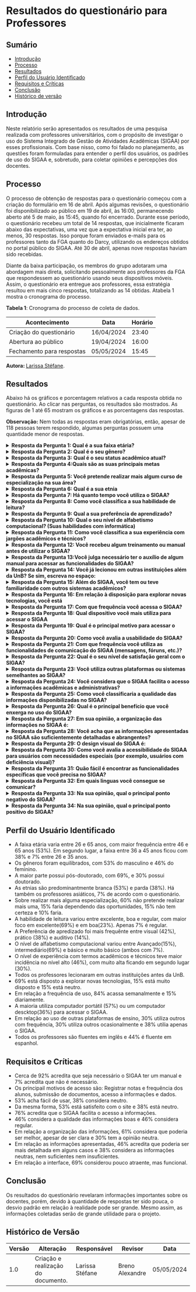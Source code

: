 # Resultados do questionário para Professores

## Sumário
* [Introdução](#Introdução)
* [Processo](#Processo)
* [Resultados](#Resultados)
* [Perfil do Usuário Identificado](#Perfil-do-Usuário-Identificado)
* [Requisitos e Críticas](#Requisitos-e-Críticas)
* [Conclusão](#Conclusão)
* [Histórico de versão](#Histórico-de-versão)

## Introdução

Neste relatório serão apresentados os resultados de uma pesquisa realizada com professores universitários, com o propósito de investigar o uso do Sistema Integrado de Gestão de Atividades Acadêmicas (SIGAA) por esses profissionais. Com base nisso, como foi falado no planejamento, as questões foram formuladas para entender o perfil dos usuários, os padrões de uso do SIGAA e, sobretudo, para coletar opiniões e percepções dos docentes.

## Processo

O processo de obtenção de respostas para o questionário começou com a criação do formulário em 16 de abril. Após algumas revisões, o questionário foi disponibilizado ao público em 19 de abril, às 16:00, permanecendo aberto até 5 de maio, às 15:45, quando foi encerrado. Durante esse período, o questionário recebeu um total de 14 respostas, que inicialmente ficaram abaixo das expectativas, uma vez que a expectativa inicial era ter, ao menos, 30 respostas. Isso porque foram enviados e-mails para os professores tanto da FGA quanto do Darcy, utilizando os endereços obtidos no portal público do SIGAA. Até 30 de abril, apenas nove respostas haviam sido recebidas.

Diante da baixa participação, os membros do grupo adotaram uma abordagem mais direta, solicitando pessoalmente aos professores da FGA que respondessem ao questionário usando seus dispositivos móveis. Assim, o questionário era entregue aos professores, essa estratégia resultou em mais cinco respostas, totalizando as 14 obtidas. Atabela 1 mostra o cronograma do processo.

**Tabela 1**: Cronograma do processo de coleta de dados.

| Acontecimento             | Data       | Horário |
| ------------------------- | ---------- | ------- |
| Criação do questionário   | 16/04/2024 | 23:40   |
| Abertura ao público       | 19/04/2024 | 16:00   |
| Fechamento para respostas | 05/05/2024 | 15:45   |

<b> Autora: </b> <a href="https://github.com/SkywalkerSupreme">Larissa Stéfane</a>.

## Resultados 
Abaixo há os gráficos e porcentagem relativos a cada resposta obtida no questionário. Ao clicar nas perguntas, os resultados são mostrados. As figuras de 1 até 65 mostram os gráficos e as porcentagens das respostas.

**Observação:** Nem todas as respostas eram obrigatórias, então, apesar de 118 pessoas terem respondido, algumas perguntas possuem uma quantidade menor de respostas.

<details>
  <summary size="20"><b> Resposta da Pergunta 1: Qual é a sua faixa etária? </b></summary> 

<div align="center">
    Figura 1: Porcentagem da resposta.
    <br>
    <img src="https://raw.githubusercontent.com/Interacao-Humano-Computador/2024.1-SIGAA/main/docs/Midia/NovasFotos/ResultadosQuestion%C3%A1riosDocentes/SlideDocentes1.png">
    <br>
     Fonte: Larissa Stéfane
    <br>
</div>

<div align="center">
    Figura 2: Gráfico da resposta.
    <br>
    <img src="https://raw.githubusercontent.com/Interacao-Humano-Computador/2024.1-SIGAA/main/docs/Midia/NovasFotos/ResultadosQuestion%C3%A1riosDocentes/ResultadosDocentes1.png">
    <br>
     Fonte: Larissa Stéfane
    <br>
</div>

  </details>

<details>
  <summary size="20"><b> Resposta da Pergunta 2: Qual é o seu gênero? </b></summary> 
<div align="center">
    Figura 3: Porcentagem da resposta.
    <br>
    <img src="https://raw.githubusercontent.com/Interacao-Humano-Computador/2024.1-SIGAA/main/docs/Midia/NovasFotos/ResultadosQuestion%C3%A1riosDocentes/SlideDocentes2.png">
    <br>
     Fonte: Larissa Stéfane
    <br>
</div>

<div align="center">
    Figura 4: Gráfico da resposta.
    <br>
    <img src="https://raw.githubusercontent.com/Interacao-Humano-Computador/2024.1-SIGAA/main/docs/Midia/NovasFotos/ResultadosQuestion%C3%A1riosDocentes/ResultadosDocentes2.png">
    <br>
     Fonte: Larissa Stéfane
    <br>
</div>
  

  </details>

  <details>
  <summary size="20"><b> Resposta da Pergunta 3: Qual é o seu status acadêmico atual? </b></summary> 

<div align="center">
    Figura 5: Porcentagem da resposta.
    <br>
    <img src="https://raw.githubusercontent.com/Interacao-Humano-Computador/2024.1-SIGAA/main/docs/Midia/NovasFotos/ResultadosQuestion%C3%A1riosDocentes/SlideDocentes3.png">
    <br>
     Fonte: Larissa Stéfane
    <br>
</div>

<div align="center">
    Figura 6: Gráfico da resposta.
    <br>
    <img src="https://raw.githubusercontent.com/Interacao-Humano-Computador/2024.1-SIGAA/main/docs/Midia/NovasFotos/ResultadosQuestion%C3%A1riosDocentes/ResultadosDocentes3.png">
    <br>
     Fonte: Larissa Stéfane
    <br>
</div>

  
  </details>

   <details>
  <summary size="20"><b> Resposta da Pergunta 4:Quais são as suas principais metas acadêmicas? </b></summary> 

<div align="center">
    Figura 7: Porcentagem da resposta.
    <br>
    <img src="https://raw.githubusercontent.com/Interacao-Humano-Computador/2024.1-SIGAA/main/docs/Midia/NovasFotos/ResultadosQuestion%C3%A1riosDocentes/SlideDocentes4.png">
    <br>
     Fonte: Larissa Stéfane
    <br>
</div>

<div align="center">
    Figura 8: Gráfico da resposta.
    <br>
    <img src="https://raw.githubusercontent.com/Interacao-Humano-Computador/2024.1-SIGAA/main/docs/Midia/NovasFotos/ResultadosQuestion%C3%A1riosDocentes/ResultadosDocentes4.png">
    <br>
     Fonte: Larissa Stéfane
    <br>
</div>

  </details>

  <details>
  <summary size="20"><b> Resposta da Pergunta 5: Você pretende realizar mais algum curso de especialização na sua área? </b></summary> 

<div align="center">
    Figura 9: Porcentagem da resposta.
    <br>
    <img src="https://raw.githubusercontent.com/Interacao-Humano-Computador/2024.1-SIGAA/main/docs/Midia/NovasFotos/ResultadosQuestion%C3%A1riosDocentes/SlideDocentes5.png">
    <br>
     Fonte: Larissa Stéfane
    <br>
</div>

<div align="center">
    Figura 10: Gráfico da resposta.
    <br>
    <img src="https://raw.githubusercontent.com/Interacao-Humano-Computador/2024.1-SIGAA/main/docs/Midia/NovasFotos/ResultadosQuestion%C3%A1riosDocentes/ResultadosDocentes5.png">
    <br>
     Fonte: Larissa Stéfane
    <br>
</div>



  </details>

  <details>
  <summary size="20"><b> Resposta da Pergunta 6: Qual é a sua etnia </b></summary> 

<div align="center">
    Figura 11: Porcentagem da resposta.
    <br>
    <img src="https://raw.githubusercontent.com/Interacao-Humano-Computador/2024.1-SIGAA/main/docs/Midia/NovasFotos/ResultadosQuestion%C3%A1riosDocentes/SlideDocentes6.png">
    <br>
     Fonte: Larissa Stéfane
    <br>
</div>

<div align="center">
    Figura 12: Gráfico da resposta.
    <br>
    <img src="https://raw.githubusercontent.com/Interacao-Humano-Computador/2024.1-SIGAA/main/docs/Midia/NovasFotos/ResultadosQuestion%C3%A1riosDocentes/ResultadosDocentes6.png">
    <br>
     Fonte: Larissa Stéfane
    <br>
</div>

  </details>

  <details>
  <summary size="20"><b> Resposta da Pergunta 7: Há quanto tempo você utiliza o SIGAA? </b></summary> 

<div align="center">
    Figura 13: Porcentagem da resposta.
    <br>
    <img src="https://raw.githubusercontent.com/Interacao-Humano-Computador/2024.1-SIGAA/main/docs/Midia/NovasFotos/ResultadosQuestion%C3%A1riosDocentes/SlideDocentes7.png">
    <br>
     Fonte: Larissa Stéfane
    <br>
</div>

<div align="center">
    Figura 14: Gráfico da resposta.
    <br>
    <img src="https://raw.githubusercontent.com/Interacao-Humano-Computador/2024.1-SIGAA/main/docs/Midia/NovasFotos/ResultadosQuestion%C3%A1riosDocentes/ResultadosDocentes7.png">
    <br>
     Fonte: Larissa Stéfane
    <br>
</div>


  </details>

  <details>
  <summary size="20"><b> Resposta da Pergunta 8: Como você classifica a sua habilidade de leitura? </b></summary> 

<div align="center">
    Figura 15: Porcentagem da resposta.
    <br>
    <img src="https://raw.githubusercontent.com/Interacao-Humano-Computador/2024.1-SIGAA/main/docs/Midia/NovasFotos/ResultadosQuestion%C3%A1riosDocentes/SlideDocentes8.png">
    <br>
     Fonte: Larissa Stéfane
    <br>
</div>

<div align="center">
    Figura 16: Gráfico da resposta.
    <br>
    <img src="https://raw.githubusercontent.com/Interacao-Humano-Computador/2024.1-SIGAA/main/docs/Midia/NovasFotos/ResultadosQuestion%C3%A1riosDocentes/ResultadosDocentes8.png">
    <br>
     Fonte: Larissa Stéfane
    <br>
</div>

  

  </details>

  <details>
  <summary size="20"><b> Resposta da Pergunta 9: Qual a sua preferência de aprendizado? </b></summary> 


<div align="center">
    Figura 17: Porcentagem da resposta.
    <br>
    <img src="https://raw.githubusercontent.com/Interacao-Humano-Computador/2024.1-SIGAA/main/docs/Midia/NovasFotos/ResultadosQuestion%C3%A1riosDocentes/SlideDocentes9.png">
    <br>
     Fonte: Larissa Stéfane
    <br>
</div>

<div align="center">
    Figura 18: Gráfico da resposta.
    <br>
    <img src="https://raw.githubusercontent.com/Interacao-Humano-Computador/2024.1-SIGAA/main/docs/Midia/NovasFotos/ResultadosQuestion%C3%A1riosDocentes/ResultadosDocentes9.png">
    <br>
     Fonte: Larissa Stéfane
    <br>
</div>


  </details>

  <details>
  <summary size="20"><b> Resposta da Pergunta 10: Qual o seu nível de alfabetismo computacional? (Suas habilidades com informática) </b></summary> 


<div align="center">
    Figura 19: Porcentagem da resposta.
    <br>
    <img src="https://raw.githubusercontent.com/Interacao-Humano-Computador/2024.1-SIGAA/main/docs/Midia/NovasFotos/ResultadosQuestion%C3%A1riosDocentes/SlideDocentes10.png">
    <br>
     Fonte: Larissa Stéfane
    <br>
</div>

<div align="center">
    Figura 20: Gráfico da resposta.
    <br>
    <img src="https://raw.githubusercontent.com/Interacao-Humano-Computador/2024.1-SIGAA/main/docs/Midia/NovasFotos/ResultadosQuestion%C3%A1riosDocentes/ResultadosDocentes10.png">
    <br>
     Fonte: Larissa Stéfane
    <br>
</div>


  </details>


  <details>
  <summary size="20"><b> Resposta da Pergunta 11: Como você classifica a sua experiência com jargões acadêmicos e técnicos? </b></summary> 

<div align="center">
    Figura 21: Porcentagem da resposta.
    <br>
    <img src="https://raw.githubusercontent.com/Interacao-Humano-Computador/2024.1-SIGAA/main/docs/Midia/NovasFotos/ResultadosQuestion%C3%A1riosDocentes/SlideDocentes11.png">
    <br>
     Fonte: Larissa Stéfane
    <br>
</div>

<div align="center">
    Figura 22: Gráfico da resposta.
    <br>
    <img src="https://raw.githubusercontent.com/Interacao-Humano-Computador/2024.1-SIGAA/main/docs/Midia/NovasFotos/ResultadosQuestion%C3%A1riosDocentes/ResultadosDocentes11.png">
    <br>
     Fonte: Larissa Stéfane
    <br>
</div>


  </details>

  <details>
  <summary size="20"><b> Resposta da Pergunta 12: Você recebeu algum treinamento ou manual antes de utilizar o SIGAA? </b></summary> 

<div align="center">
    Figura 23: Porcentagem da resposta.
    <br>
    <img src="https://raw.githubusercontent.com/Interacao-Humano-Computador/2024.1-SIGAA/main/docs/Midia/NovasFotos/ResultadosQuestion%C3%A1riosDocentes/SlideDocentes12.png">
    <br>
     Fonte: Larissa Stéfane
    <br>
</div>

<div align="center">
    Figura 24: Gráfico da resposta.
    <br>
    <img src="https://raw.githubusercontent.com/Interacao-Humano-Computador/2024.1-SIGAA/main/docs/Midia/NovasFotos/ResultadosQuestion%C3%A1riosDocentes/ResultadosDocentes12.png">
    <br>
     Fonte: Larissa Stéfane
    <br>
</div>



  </details>

  <details>
  <summary size="20"><b> Resposta da Pergunta 13:Você julga necessário ter o auxílio de algum manual para acessar as funcionalidades do SIGAA? </b></summary> 

<div align="center">
    Figura 25: Porcentagem da resposta.
    <br>
    <img src="https://raw.githubusercontent.com/Interacao-Humano-Computador/2024.1-SIGAA/main/docs/Midia/NovasFotos/ResultadosQuestion%C3%A1riosDocentes/SlideDocentes13.png">
    <br>
     Fonte: Larissa Stéfane
    <br>
</div>

<div align="center">
    Figura 26: Gráfico da resposta.
    <br>
    <img src="https://raw.githubusercontent.com/Interacao-Humano-Computador/2024.1-SIGAA/main/docs/Midia/NovasFotos/ResultadosQuestion%C3%A1riosDocentes/ResultadosDocentes13.png">
    <br>
     Fonte: Larissa Stéfane
    <br>
</div>


  </details>

  <details>
  <summary size="20"><b> Resposta da Pergunta 14: Você já lecionou em outras instituições além da UnB? Se sim, escreva no espaço: </b></summary> 


<div align="center">
    Figura 27: Porcentagem da resposta.
    <br>
    <img src="https://raw.githubusercontent.com/Interacao-Humano-Computador/2024.1-SIGAA/main/docs/Midia/NovasFotos/ResultadosQuestion%C3%A1riosDocentes/SlideDocentes14.png">
    <br>
     Fonte: Larissa Stéfane
    <br>
</div>

<div align="center">
    Figura 28: Gráfico da resposta.
    <br>
    <img src="https://raw.githubusercontent.com/Interacao-Humano-Computador/2024.1-SIGAA/main/docs/Midia/NovasFotos/ResultadosQuestion%C3%A1riosDocentes/ResultadosDocentes14.png">
    <br>
     Fonte: Larissa Stéfane
    <br>
</div>

**As instiuições que os professores já lecionaram são**: 

- Universidade Católica de Brasília;
- UNICEUB;
- USP, Unesp
- UTFPR;
- UFS;
- UNESC;
- IESB;
- Instituto Líbano;
- UNOPAR;


  </details>

  <details>
  <summary size="20"><b> Resposta da Pergunta 15: Além do SIGAA, você tem ou teve familiaridade com outros sistemas acadêmicos? </b></summary> 

<div align="center">
    Figura 29: Porcentagem da resposta.
    <br>
    <img src="https://raw.githubusercontent.com/Interacao-Humano-Computador/2024.1-SIGAA/main/docs/Midia/NovasFotos/ResultadosQuestion%C3%A1riosDocentes/SlideDocentes15.png">
    <br>
     Fonte: Larissa Stéfane
    <br>
</div>

<div align="center">
    Figura 30: Gráfico da resposta.
    <br>
    <img src="https://raw.githubusercontent.com/Interacao-Humano-Computador/2024.1-SIGAA/main/docs/Midia/NovasFotos/ResultadosQuestion%C3%A1riosDocentes/ResultadosDocentes15.png">
    <br>
     Fonte: Larissa Stéfane
    <br>
</div>



  </details>

  <details>
  <summary size="20"><b> Resposta da Pergunta 16: Em relação à disposição para explorar novas tecnologias, você está </b></summary> 

<div align="center">
    Figura 31: Porcentagem da resposta.
    <br>
    <img src="https://raw.githubusercontent.com/Interacao-Humano-Computador/2024.1-SIGAA/main/docs/Midia/NovasFotos/ResultadosQuestion%C3%A1riosDocentes/SlideDocentes16.png">
    <br>
     Fonte: Larissa Stéfane
    <br>
</div>

<div align="center">
    Figura 32: Gráfico da resposta.
    <br>
    <img src="https://raw.githubusercontent.com/Interacao-Humano-Computador/2024.1-SIGAA/main/docs/Midia/NovasFotos/ResultadosQuestion%C3%A1riosDocentes/ResultadosDocentes16.png">
    <br>
     Fonte: Larissa Stéfane
    <br>
</div>



  </details>
 
  
  <details>
  <summary size="20"><b> Resposta da Pergunta 17: Com que frequência você acessa o SIGAA? </b></summary> 

<div align="center">
    Figura 33: Porcentagem da resposta.
    <br>
    <img src="https://raw.githubusercontent.com/Interacao-Humano-Computador/2024.1-SIGAA/main/docs/Midia/NovasFotos/ResultadosQuestion%C3%A1riosDocentes/SlideDocentes17.png">
    <br>
     Fonte: Larissa Stéfane
    <br>
</div>

<div align="center">
    Figura 34: Gráfico da resposta.
    <br>
    <img src="https://raw.githubusercontent.com/Interacao-Humano-Computador/2024.1-SIGAA/main/docs/Midia/NovasFotos/ResultadosQuestion%C3%A1riosDocentes/ResultadosDocentes17.png">
    <br>
     Fonte: Larissa Stéfane
    <br>
</div>



  </details>

  <details>
  <summary size="20"><b> Resposta da Pergunta 18: Qual dispositivo você mais utiliza para acessar o SIGAA </b></summary> 

<div align="center">
    Figura 35: Porcentagem da resposta.
    <br>
    <img src="https://raw.githubusercontent.com/Interacao-Humano-Computador/2024.1-SIGAA/main/docs/Midia/NovasFotos/ResultadosQuestion%C3%A1riosDocentes/SlideDocentes18.png">
    <br>
     Fonte: Larissa Stéfane
    <br>
</div>

<div align="center">
    Figura 36: Gráfico da resposta.
    <br>
    <img src="https://raw.githubusercontent.com/Interacao-Humano-Computador/2024.1-SIGAA/main/docs/Midia/NovasFotos/ResultadosQuestion%C3%A1riosDocentes/ResultadosDocentes18.png">
    <br>
     Fonte: Larissa Stéfane
    <br>
</div>


  </details>

  <details>
  <summary size="20"><b> Resposta da Pergunta 19: Qual é o principal motivo para acessar o SIGAA? </b></summary> 

<div align="center">
    Figura 37: Porcentagem da resposta.
    <br>
    <img src="https://raw.githubusercontent.com/Interacao-Humano-Computador/2024.1-SIGAA/main/docs/Midia/NovasFotos/ResultadosQuestion%C3%A1riosDocentes/SlideDocentes19.png">
    <br>
     Fonte: Larissa Stéfane
    <br>
</div>

<div align="center">
    Figura 38: Gráfico da resposta.
    <br>
    <img src="https://raw.githubusercontent.com/Interacao-Humano-Computador/2024.1-SIGAA/main/docs/Midia/NovasFotos/ResultadosQuestion%C3%A1riosDocentes/ResultadosDocentes19.png">
    <br>
     Fonte: Larissa Stéfane
    <br>
</div>

  </details>


  <details>
  <summary size="20"><b> Resposta da Pergunta 20: Como você avalia a usabilidade do SIGAA? </b></summary> 

  <div align="center">
    Figura 39: Porcentagem da resposta.
    <br>
    <img src="https://raw.githubusercontent.com/Interacao-Humano-Computador/2024.1-SIGAA/main/docs/Midia/NovasFotos/ResultadosQuestion%C3%A1riosDocentes/SlideDocentes20.png">
    <br>
     Fonte: Larissa Stéfane
    <br>
</div>

<div align="center">
    Figura 40: Gráfico da resposta.
    <br>
    <img src="https://raw.githubusercontent.com/Interacao-Humano-Computador/2024.1-SIGAA/main/docs/Midia/NovasFotos/ResultadosQuestion%C3%A1riosDocentes/ResultadosDocentes20.png">
    <br>
     Fonte: Larissa Stéfane
    <br>
</div>

  </details>

  <details>
  <summary size="20"><b> Resposta da Pergunta 21: Com que frequência você utiliza as funcionalidades de comunicação do SIGAA (mensagens, fóruns, etc.)? </b></summary> 

  <div align="center">
    Figura 41: Porcentagem da resposta.
    <br>
    <img src="https://raw.githubusercontent.com/Interacao-Humano-Computador/2024.1-SIGAA/main/docs/Midia/NovasFotos/ResultadosQuestion%C3%A1riosDocentes/SlideDocentes21.png">
    <br>
     Fonte: Larissa Stéfane
    <br>
</div>

<div align="center">
    Figura 42: Gráfico da resposta.
    <br>
    <img src="https://raw.githubusercontent.com/Interacao-Humano-Computador/2024.1-SIGAA/main/docs/Midia/NovasFotos/ResultadosQuestion%C3%A1riosDocentes/ResultadosDocentes21.png">
    <br>
     Fonte: Larissa Stéfane
    <br>
</div>
</details>

  <details>
  <summary size="20"><b> Resposta da Pergunta 22: Qual é o seu nível de satisfação geral com o SIGAA? </b></summary> 

 <div align="center">
    Figura 43: Porcentagem da resposta.
    <br>
    <img src="https://raw.githubusercontent.com/Interacao-Humano-Computador/2024.1-SIGAA/main/docs/Midia/NovasFotos/ResultadosQuestion%C3%A1riosDocentes/SlideDocentes23.png">
    <br>
     Fonte: Larissa Stéfane
    <br>
</div>

<div align="center">
    Figura 44: Gráfico da resposta.
    <br>
    <img src="https://raw.githubusercontent.com/Interacao-Humano-Computador/2024.1-SIGAA/main/docs/Midia/NovasFotos/ResultadosQuestion%C3%A1riosDocentes/ResultadosDocentes22.png">
    <br>
     Fonte: Larissa Stéfane
    <br>
</div>

  </details>

  <details>
  <summary size="20"><b> Resposta da Pergunta 23: Você utiliza outras plataformas ou sistemas semelhantes ao SIGAA? </b></summary> 

<div align="center">
    Figura 45: Porcentagem da resposta.
    <br>
    <img src="https://raw.githubusercontent.com/Interacao-Humano-Computador/2024.1-SIGAA/main/docs/Midia/NovasFotos/ResultadosQuestion%C3%A1riosDocentes/SlideDocentes24.png">
    <br>
     Fonte: Larissa Stéfane
    <br>
</div>

<div align="center">
    Figura 46: Gráfico da resposta.
    <br>
    <img src="https://raw.githubusercontent.com/Interacao-Humano-Computador/2024.1-SIGAA/main/docs/Midia/NovasFotos/ResultadosQuestion%C3%A1riosDocentes/ResultadosDocentes23.png">
    <br>
     Fonte: Larissa Stéfane
    <br>
</div>


  </details>

  <details>
  <summary size="20"><b> Resposta da Pergunta 24: Você considera que o SIGAA facilita o acesso a informações acadêmicas e administrativas? </b></summary> 

<div align="center">
    Figura 47: Porcentagem da resposta.
    <br>
    <img src="https://raw.githubusercontent.com/Interacao-Humano-Computador/2024.1-SIGAA/main/docs/Midia/NovasFotos/ResultadosQuestion%C3%A1riosDocentes/SlideDocentes25.png">
    <br>
     Fonte: Larissa Stéfane
    <br>
</div>

<div align="center">
    Figura 48: Gráfico da resposta.
    <br>
    <img src="https://raw.githubusercontent.com/Interacao-Humano-Computador/2024.1-SIGAA/main/docs/Midia/NovasFotos/ResultadosQuestion%C3%A1riosDocentes/ResultadosDocentes24.png">
    <br>
     Fonte: Larissa Stéfane
    <br>
</div>


  </details>

  <details>
  <summary size="20"><b> Resposta da Pergunta 25: Como você classificaria a qualidade das informações disponibilizadas no SIGAA? </b></summary> 

<div align="center">
    Figura 49: Porcentagem da resposta.
    <br>
    <img src="https://raw.githubusercontent.com/Interacao-Humano-Computador/2024.1-SIGAA/main/docs/Midia/NovasFotos/ResultadosQuestion%C3%A1riosDocentes/SlideDocentes26.png">
    <br>
     Fonte: Larissa Stéfane
    <br>
</div>

<div align="center">
    Figura 50: Gráfico da resposta.
    <br>
    <img src="https://raw.githubusercontent.com/Interacao-Humano-Computador/2024.1-SIGAA/main/docs/Midia/NovasFotos/ResultadosQuestion%C3%A1riosDocentes/ResultadosDocentes25.png">
    <br>
     Fonte: Larissa Stéfane
    <br>
</div>


  </details>

  <details>
  <summary size="20"><b> Resposta da Pergunta 26: Qual é o principal benefício que você enxerga no uso do SIGAA? </b></summary> 

<div align="center">
    Figura 51: Porcentagem da resposta.
    <br>
    <img src="https://raw.githubusercontent.com/Interacao-Humano-Computador/2024.1-SIGAA/main/docs/Midia/NovasFotos/ResultadosQuestion%C3%A1riosDocentes/SlideDocentes27.png">
    <br>
     Fonte: Larissa Stéfane
    <br>
</div>

<div align="center">
    Figura 52: Gráfico da resposta.
    <br>
    <img src="https://raw.githubusercontent.com/Interacao-Humano-Computador/2024.1-SIGAA/main/docs/Midia/NovasFotos/ResultadosQuestion%C3%A1riosDocentes/ResultadosDocentes26.png">
    <br>
     Fonte: Larissa Stéfane
    <br>
</div>


  </details>

  <details>
  <summary size="20"><b> Resposta da Pergunta 27: Em sua opinião, a organização das informações no SIGAA é: </b></summary> 

<div align="center">
    Figura 53: Porcentagem da resposta.
    <br>
    <img src="https://raw.githubusercontent.com/Interacao-Humano-Computador/2024.1-SIGAA/main/docs/Midia/NovasFotos/ResultadosQuestion%C3%A1riosDocentes/SlideDocentes28.png">
    <br>
     Fonte: Larissa Stéfane
    <br>
</div>

<div align="center">
    Figura 54: Gráfico da resposta.
    <br>
    <img src="https://raw.githubusercontent.com/Interacao-Humano-Computador/2024.1-SIGAA/main/docs/Midia/NovasFotos/ResultadosQuestion%C3%A1riosDocentes/ResultadosDocentes27.png">
    <br>
     Fonte: Larissa Stéfane
    <br>
</div>



  </details>

  
  <details>
  <summary size="20"><b> Resposta da Pergunta 28: Você acha que as informações apresentadas no SIGAA são suficientemente detalhadas e abrangentes? </b></summary> 

<div align="center">
    Figura 55: Porcentagem da resposta.
    <br>
    <img src="https://raw.githubusercontent.com/Interacao-Humano-Computador/2024.1-SIGAA/main/docs/Midia/NovasFotos/ResultadosQuestion%C3%A1riosDocentes/SlideDocentes29.png">
    <br>
     Fonte: Larissa Stéfane
    <br>
</div>

<div align="center">
    Figura 56: Gráfico da resposta.
    <br>
    <img src="https://raw.githubusercontent.com/Interacao-Humano-Computador/2024.1-SIGAA/main/docs/Midia/NovasFotos/ResultadosQuestion%C3%A1riosDocentes/ResultadosDocentes28.png">
    <br>
     Fonte: Larissa Stéfane
    <br>
</div>



  </details>

  
  <details>
  <summary size="20"><b> Resposta da Pergunta 29: O design visual do SIGAA é: </b></summary> 

<div align="center">
    Figura 57: Porcentagem da resposta.
    <br>
    <img src="https://raw.githubusercontent.com/Interacao-Humano-Computador/2024.1-SIGAA/main/docs/Midia/NovasFotos/ResultadosQuestion%C3%A1riosDocentes/SlideDocentes30.png">
    <br>
     Fonte: Larissa Stéfane
    <br>
</div>

<div align="center">
    Figura 58: Gráfico da resposta.
    <br>
    <img src="https://raw.githubusercontent.com/Interacao-Humano-Computador/2024.1-SIGAA/main/docs/Midia/NovasFotos/ResultadosQuestion%C3%A1riosDocentes/ResultadosDocentes29.png">
    <br>
     Fonte: Larissa Stéfane
    <br>
</div>


  </details>

  
  <details>
  <summary size="20"><b> Resposta da Pergunta 30: Como você avalia a acessibilidade do SIGAA para usuários com necessidades especiais (por exemplo, usuários com deficiência visual)? </b></summary> 
    
<div align="center">
    Figura 59: Porcentagem da resposta.
    <br>
    <img src="https://raw.githubusercontent.com/Interacao-Humano-Computador/2024.1-SIGAA/main/docs/Midia/NovasFotos/ResultadosQuestion%C3%A1riosDocentes/SlideDocentes31.png">
    <br>
     Fonte: Larissa Stéfane
    <br>
</div>

<div align="center">
    Figura 60: Gráfico da resposta.
    <br>
    <img src="https://raw.githubusercontent.com/Interacao-Humano-Computador/2024.1-SIGAA/main/docs/Midia/NovasFotos/ResultadosQuestion%C3%A1riosDocentes/ResultadosDocentes30.png">
    <br>
     Fonte: Larissa Stéfane
    <br>
</div>


</details>

  <details>
  <summary size="20"><b> Resposta da Pergunta 31: Quão fácil é encontrar as funcionalidades específicas que você precisa no SIGAA? </b></summary> 


<div align="center">
    Figura 61: Gráfico da resposta.
    <br>
    <img src="https://raw.githubusercontent.com/Interacao-Humano-Computador/2024.1-SIGAA/main/docs/Midia/NovasFotos/ResultadosQuestion%C3%A1riosDocentes/SlideDocentes32.png">
    <br>
     Fonte: Larissa Stéfane
    <br>
</div>

<div align="center">
    Figura 62: Gráfico da resposta.
    <br>
    <img src="https://raw.githubusercontent.com/Interacao-Humano-Computador/2024.1-SIGAA/main/docs/Midia/NovasFotos/ResultadosQuestion%C3%A1riosDocentes/ResultadosDocentes31.png">
    <br>
     Fonte: Larissa Stéfane
    <br>
</div>


</details>

  <details>
  <summary size="20"><b> Resposta da Pergunta 32: Em quais linguas você consegue se comunicar? </b></summary> 

**Observação:** Como as respostas não eram obrigatórias, têm se a opção do "português" com o intúito de saber quantos responderam essa pergunta, por exemplo 13 responderam essa pergunta, desses, 13 falam ingês fluentemente. 

<div align="center">
    Figura 63: Gráfico da resposta.
    <br>
    <img src="https://raw.githubusercontent.com/Interacao-Humano-Computador/2024.1-SIGAA/main/docs/Midia/NovasFotos/ResultadosQuestion%C3%A1riosDocentes/ResultadosDocentes32.png">
    <br>
     Fonte: Larissa Stéfane
    <br>
</div>


</details>

  <details>
  <summary size="20"><b> Resposta da Pergunta 33: Na sua opinião, qual o principal ponto negativo do SIGAA? </b></summary> 


<div align="center">
    Figura 64: Gráfico da resposta.
    <br>
    <img src="https://raw.githubusercontent.com/Interacao-Humano-Computador/2024.1-SIGAA/main/docs/Midia/NovasFotos/ResultadosQuestion%C3%A1riosDocentes/SlideDocentes33.png">
    <br>
     Fonte: Larissa Stéfane
    <br>
</div>

</details>

  <details>
  <summary size="20"><b> Resposta da Pergunta 34: Na sua opinião, qual o principal ponto positivo do SIGAA? </b></summary> 


<div align="center">
    Figura 65: Gráfico da resposta.
    <br>
    <img src="https://raw.githubusercontent.com/Interacao-Humano-Computador/2024.1-SIGAA/main/docs/Midia/NovasFotos/ResultadosQuestion%C3%A1riosDocentes/SlideDocentes34.png">
    <br>
     Fonte: Larissa Stéfane
    <br>
</div>

</details>

## Perfil do Usuário Identificado

- A faixa etária varia entre 26 e 65 anos, com maior frequência entre 46 e 65 anos (53%). Em segundo lugar, a faixa entre 36 a 45 anos ficou com 38% e 7% entre 26 e 35 anos.  
- Os gêneros foram equilibrados, com 53% do masculino e 46% do feminino.
- A maior parte possui pós-doutorado, com 69%, e 30% possui doutorado.
- As etnias são predominantmente branca (53%) e parda (38%). Há também os professores asiáticos, 7% de acordo com o questionário.
- Sobre realizar mais alguma especialização, 60% não pretende realizar mais uma, 15% faria dependendo das oportunidades, 15% não tem certeza e 10% faria.
- A habilidade de leitura variou entre excelente, boa e regular, com maior foco em excelente(69%) e em boa(23%).  Apenas 7% é regular.
- A Preferência de apredizado foi mais frequênte entre visual (42%), prático (38%) e auditivo (14%).
- O nível de alfabetismo computacional variou entre Avançado(15%), intermediário(69%) e básico e muito básico (ambos com 7%).
- O nível de experiência com termos acadêmicos e técnicos teve maior incidência no nível alto (46%), com muito alta ficando em segundo lugar (30%).
- Todos os professores lecionaram em outras instituições antes da UnB.
- 69% está disposto a explorar novas tecnologias, 15% está muito disposto e 15% está neutro.
- Em relação a frequência de uso, 84% acassa semanalmente e 15% diariamente.
-  A maioria utiliza computador portátil (57%) ou um computador descktop(36%) para acessar o SIGAA.
-  Em relação ao uso de outras plataformas de ensino, 30% utiliza outros com frequência, 30% utiliza outros ocasionalmente e 38% utilia apenas o SIGAA.
-  Todos os professores são fluentes em inglês e 44% é fluente em espanhol.

## Requisitos e Críticas

- Cerca de 92% acredita que seja necessário o SIGAA ter um manual e 7% acredita que não é necessário.
- Os principail motivos de acesso são: Registrar notas e frequência dos alunos, submissão de documentos, acesso a informações e dados.
- 53% acha fácil de usar, 38% considera neutro.
- Da mesma forma, 53% está satisfeito com o site e 38% está neutro.
- 76% acredita que o SIGAA facilita o acesso a informações.
- 46% considera a qualidade das informações boas e 46% considera regular.
- Em relação a organização das informações, 61% considera que poderia ser melhor, apesar de ser clara e 30% tem a opinião neutra.
- Em relação as informações apresentadas, 46% acredita que poderia ser mais detalhada em alguns casos e 38% considera as informações neutras, nem suficientes nem insuficientes.
- Em relação a interface, 69% considerou pouco atraente, mas funcional.

## Conclusão

Os resultados do questionário revelaram informações importantes sobre os docentes, porém, devido à quantidade de respostas ter sido pouca, o desvio padrão em relação à realidade pode ser grande. Mesmo assim, as informações coletadas serão de grande utilidade para o projeto.  

## Histórico de Versão
| Versão | Alteração | Responsável | Revisor | Data |
| - | - | - | - | - |
| 1.0 | Criação e realização do documento. | Larissa Stéfane | Breno Alexandre | 05/05/2024 |
